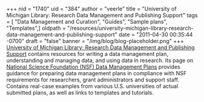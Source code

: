 +++
nid = "1740"
uid = "384"
author = "veerle"
title = "University of Michigan Library: Research Data Management and Publishing Support"
tags = [ "Data Management and Curation", "Guides", "Sample plans", "Templates",]
oldpath = "/resources/university-michigan-library-research-data-management-and-publishing-support"
date = "2011-04-30 00:35:44 -0700"
draft = "false"
banner = "/img/blog/blog-placeholder.png"
+++
[University of Michigan Library: Research Data Management and Publishing
Support](http://www.lib.umich.edu/research-data-services/data-management-planning)
contains resources for writing a data management plan, understanding and
managing data, and using data in research. Its page on [National Science
Foundation (NSF) Data Management
Plans](http://www.lib.umich.edu/research-data-management-and-publishing-support/nsf-data-management-plans)
provides guidance for preparing data management plans in compliance with
NSF requirements for researchers, grant administrators and support
staff. Contains real-case examples from various U.S. universities of
actual submitted plans, as well as links to templates and tutorials.
